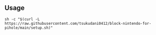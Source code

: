 ## Usage

```sh -c "$(curl -L https://raw.githubusercontent.com/tsukudani0412/block-nintendo-for-pihole/main/setup.sh)"```
